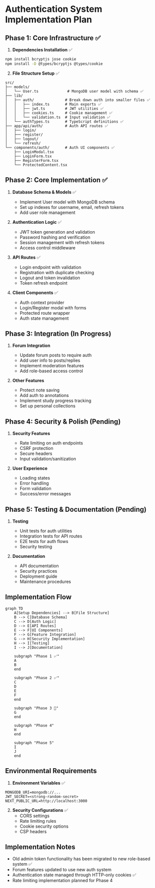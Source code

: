 # Authentication System Implementation Plan

## Phase 1: Core Infrastructure ✅

1. **Dependencies Installation** ✅

```bash
npm install bcryptjs jose cookie
npm install -D @types/bcryptjs @types/cookie
```

2. **File Structure Setup** ✅

```
src/
├── models/
│   └── User.ts             # MongoDB user model with schema ✅
├── lib/
│   ├── auth/              # Break down auth into smaller files ✅
│   │   ├── index.ts       # Main exports ✅
│   │   ├── jwt.ts         # JWT utilities ✅
│   │   ├── cookies.ts     # Cookie management ✅
│   │   └── validation.ts  # Input validation ✅
│   └── authTypes.ts       # TypeScript definitions ✅
├── app/api/auth/          # Auth API routes ✅
│   ├── login/
│   ├── register/
│   ├── logout/
│   └── refresh/
└── components/auth/       # Auth UI components ✅
    ├── LoginModal.tsx
    ├── LoginForm.tsx
    ├── RegisterForm.tsx
    └── ProtectedContent.tsx
```

## Phase 2: Core Implementation ✅

1. **Database Schema & Models** ✅

   - Implement User model with MongoDB schema
   - Set up indexes for username, email, refresh tokens
   - Add user role management

2. **Authentication Logic** ✅

   - JWT token generation and validation
   - Password hashing and verification
   - Session management with refresh tokens
   - Access control middleware

3. **API Routes** ✅

   - Login endpoint with validation
   - Registration with duplicate checking
   - Logout and token invalidation
   - Token refresh endpoint

4. **Client Components** ✅
   - Auth context provider
   - Login/Register modal with forms
   - Protected route wrapper
   - Auth state management

## Phase 3: Integration (In Progress)

1. **Forum Integration**

   - Update forum posts to require auth
   - Add user info to posts/replies
   - Implement moderation features
   - Add role-based access control

2. **Other Features**
   - Protect note saving
   - Add auth to annotations
   - Implement study progress tracking
   - Set up personal collections

## Phase 4: Security & Polish (Pending)

1. **Security Features**

   - Rate limiting on auth endpoints
   - CSRF protection
   - Secure headers
   - Input validation/sanitization

2. **User Experience**
   - Loading states
   - Error handling
   - Form validation
   - Success/error messages

## Phase 5: Testing & Documentation (Pending)

1. **Testing**

   - Unit tests for auth utilities
   - Integration tests for API routes
   - E2E tests for auth flows
   - Security testing

2. **Documentation**
   - API documentation
   - Security practices
   - Deployment guide
   - Maintenance procedures

## Implementation Flow

```mermaid
graph TD
    A[Setup Dependencies] --> B[File Structure]
    B --> C[Database Schema]
    C --> D[Auth Logic]
    D --> E[API Routes]
    E --> F[UI Components]
    F --> G[Feature Integration]
    G --> H[Security Implementation]
    H --> I[Testing]
    I --> J[Documentation]

    subgraph "Phase 1 ✅"
    A
    B
    end

    subgraph "Phase 2 ✅"
    C
    D
    E
    F
    end

    subgraph "Phase 3 🚀"
    G
    end

    subgraph "Phase 4"
    H
    end

    subgraph "Phase 5"
    I
    J
    end
```

## Environmental Requirements

1. **Environment Variables** ✅

```
MONGODB_URI=mongodb://...
JWT_SECRET=<strong-random-secret>
NEXT_PUBLIC_URL=http://localhost:3000
```

2. **Security Configurations** ✅
   - CORS settings
   - Rate limiting rules
   - Cookie security options
   - CSP headers

## Implementation Notes

- Old admin token functionality has been migrated to new role-based system ✅
- Forum features updated to use new auth system
- Authentication state managed through HTTP-only cookies ✅
- Rate limiting implementation planned for Phase 4
